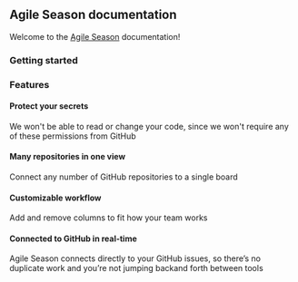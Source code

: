 ## Agile Season documentation

Welcome to the [Agile Season](https://2.agileseason.com) documentation!

### Getting started

### Features

#### Protect your secrets
We won't be able to read or change your code,
since we won't require any of these permissions from GitHub

#### Many repositories in one view
Connect any number of GitHub repositories to a single board

#### Customizable workflow
Add and remove columns to fit how your team works

#### Connected to GitHub in real-time
Agile Season connects directly to your GitHub issues,
so there’s no duplicate work and you’re not jumping backand forth between tools
